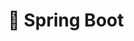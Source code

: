 ---
description: Posts et articles autour de mon framework Java préféré 💙
title: 🌱 Spring Boot
emoji: 🌱
---